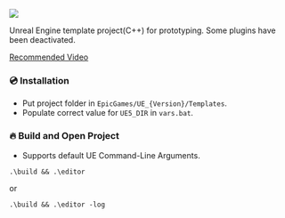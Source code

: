 [![](https://img.shields.io/badge/UE%20Version:-5.3-orange?logo=unrealengine)][1]

Unreal Engine template project(C++) for prototyping. Some plugins have been deactivated.

[Recommended Video][2]


### 💿 Installation
- Put project folder in `EpicGames/UE_{Version}/Templates`.
- Populate correct value for `UE5_DIR` in `vars.bat`.

### 🔥 Build and Open Project
- Supports default UE Command-Line Arguments.

```
.\build && .\editor
```

or

```
.\build && .\editor -log
```

[1]: https://www.unrealengine.com/en-US/download
[2]: https://www.youtube.com/watch?v=94FvzO1HVzY
